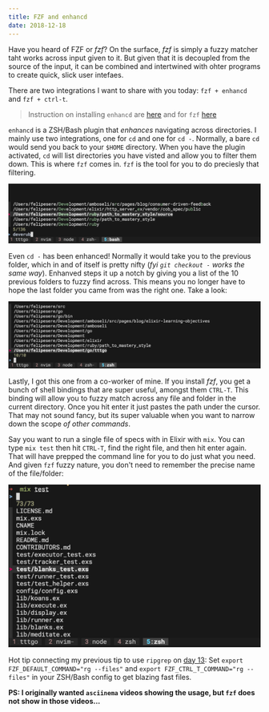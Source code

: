 ```yaml
---
title: FZF and enhancd
date: 2018-12-18
---
```


Have you heard of FZF or _fzf_?
On the surface, _fzf_ is simply a fuzzy matcher taht works across input given to it.
But given that it is decoupled from the source of the input, it can be combined and intertwined with ohter programs
to create quick, slick user intefaes.

There are two integrations I want to share with you today: `fzf + enhancd` and `fzf + ctrl-t`.

> Instruction on installing `enhancd` are [here](https://github.com/b4b4r07/enhancd#package-installation) and for `fzf` [here](https://github.com/junegunn/fzf#installation)

`enhancd` is a ZSH/Bash plugin that _enhances_ navigating across directories.
I mainly use two integrations, one for `cd` and one for `cd -`.
Normally, a bare `cd` would send you back to your `$HOME` directory.
When you have the plugin activated, `cd` will list directories you have visted and allow you to filter them down.
This is where `fzf` comes in. `fzf` is the tool for you to do preciesly that filtering.

![FZF navigating across folders](cd-with-fzf.png 'Simply runnining `cd` to popup a list of recent folder')

Even `cd -` has been enhanced! Normally it would take you to the previous folder, which in and of itself is pretty nifty (_fyi `git checkout -` works the same way_).
Enhanved steps it up a notch by giving you a list of the 10 previous folders to fuzzy find across.
This means you no longer have to hope the last folder you came from was the right one.
Take a look:

![FZF with cd -](cd-hyphen-with-fzf.png 'With `cd -` you filter across a top-10 recent folders list')

Lastly, I got this one from a co-worker of mine.
If you install _fzf_, you get a bunch of shell bindings that are super useful, amongst them `CTRL-T`.
This binding will allow you to fuzzy match across any file and folder in the current directory.
Once you hit enter it just pastes the path under the cursor.
That may not sound fancy, but its super valuable when you want to narrow down the scope _of other commands_.

Say you want to run a single file of specs with in Elixir with `mix`.
You can type `mix test` then hit `CTRL-T`, find the right file, and then hit enter again.
That will have prepped the command line for you to do just what you need.
And given `fzf` fuzzy nature, you don't need to remember the precise name of the file/folder:

![FZF to get a path](ctrl-t-with-fzf.png 'Hitting `CTRL-T` to quickly find a path and use it')

Hot tip connecting my previous tip to use `ripgrep` on [day 13](https://felipesere.com/advent?day=13):
Set `export FZF_DEFAULT_COMMAND="rg --files"` and `export FZF_CTRL_T_COMMAND="rg --files"` in your ZSH/Bash config to get blazing fast files.

**PS: I originally wanted `asciinema` videos showing the usage, but `fzf` does not show in those videos...**

